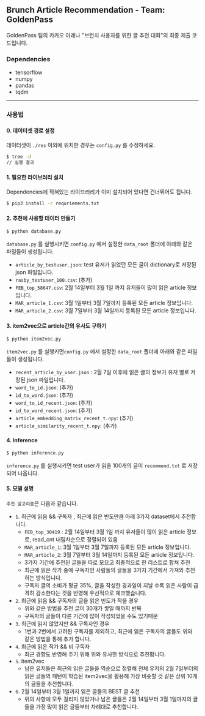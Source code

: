 ## Brunch Article Recommendation - Team: GoldenPass

GoldenPass 팀의 카카오 아레나 "브런치 사용자를 위한 글 추천 대회"의 최종 제출 코드입니다.

### Dependencies

- tensorflow
- numpy
- pandas
- tqdm

---

### 사용법

#### 0. 데이터셋 경로 설정

데이터셋이 `./res` 이외에 위치한 경우는 `config.py` 를 수정하세요.

```bash
$ tree -d
// 실행 결과
```

#### 1. 필요한 라이브러리 설치

Dependencies에 적혀있는 라이브러리가 이미 설치되어 있다면 건너뛰어도 됩니다.

```bash
$ pip3 install -r requriements.txt
```

#### 2. 추천에 사용할 데이터 만들기

```bash
$ python database.py
```

`database.py` 를 실행시키면 `config.py` 에서 설정한 `data_root` 폴더에 아래와 같은 파일들이 생성됩니다.

- `article_by_testuser.json`: test 유저가 읽었던 모든 글이 dictionary로 저장된 json 파일입니다.
- `rasby_testuser_100.csv`: (추가)
- `FEB_top_58647.csv`: 2월 14일부터 3월 1일 까지 유저들이 많이 읽은 article 정보입니다.
- `MAR_article_1.csv`: 3월 1일부터 3월 7일까지 등록된 모든 article 정보입니다.
- `MAR_article_2.csv`: 3월 7일부터 3월 14일까지 등록된 모든 article 정보입니다.

#### 3. item2vec으로 article간의 유사도 구하기

```bash
$ python item2vec.py
```

`item2vec.py` 를 실행키면`config.py` 에서 설정한 `data_root` 폴더에 아래와 같은 파일들이 생성됩니다.

- `recent_article_by_user.json` : 2월 7일 이후에 읽은 글의 정보가 유저 별로 저장된 json 파일입니다.
- `word_to_id.json`: (추가)
- `id_to_word.json`: (추가)
- `word_to_id_recent.json`: (추가)
- `id_to_word_recent.json`: (추가)
- `article_embedding_matrix_recent_t.npy`: (추가)
- `article_similarity_recent_t.npy`: (추가)

#### 4. Inference

```bash
$ python inference.py
```

`inference.py` 를 실행시키면 test user가 읽을 100개의 글이 `recommend.txt` 로 저장되어 나옵니다.

#### 5. 모델 설명

`추천 알고리즘`은 다음과 같습니다.

- `1`. 최근에 읽음 && 구독자 , 최근에 읽은 빈도만큼 아래 3가지 dataset에서 추천합니다.
  - `FEB_top_30419` : 2월 14일부터 3월 1일 까지 유저들이 많이 읽은 article 정보로, read_cnt 내림차순으로 정렬되어 있음
  - `MAR_article_1`: 3월 1일부터 3월 7일까지 등록된 모든 article 정보입니다.
  - `MAR_article_2`: 3월 7일부터 3월 14일까지 등록된 모든 article 정보입니다.
  * 3가지 기간에 추천된 글들을 따로 모으고 최종적으로 한 리스트로 합쳐 추천
  - 최근에 읽은 작가 중에 구독자인 사람들의 글들을 3가지 기간에서 가져와 추천하는 방식입니다.
  - 구독자 글의 소비가 평균 35%, 글을 작성한 경과일이 지날 수록 읽은 사람이 급격히 감소한다는 것을 반영해 우선적으로 체크했습니다.
- `2`. 최근에 읽음 && 구독자의 글을 읽은 빈도가 작을 경우
  - 위와 같은 방법을 추천 글이 30개가 쌓일 때까지 반복
  - 구독자의 글들이 다른 기간에 많이 작성되었을 수도 있기때문
- `3`. 최근에 읽지 않았지만 && 구독자인 경우
  - 1번과 2번에서 고려된 구독자를 제외하고, 최근에 읽은 구독자의 글들도 위와 같은 방법을 통해 추가 합니다.
- `4`. 최근에 읽은 작가 && 비 구독자
  - 최근 경향도 반영해 주기 위해 위와 유사한 방식으로 추천합니다.
- `5`. item2vec
  - 남은 유저들은 최근의 읽은 글들을 역순으로 정렬해 전체 유저의 2월 7일부터의 읽은 글들의 패턴이 학습된 item2vec을 활용해 가장 비슷할 것 같은 상위 10개의 글들을 추천합니다.
- `6`. 2월 14일부터 3월 1일까지 읽은 글들의 BEST 글 추천
  - 위의 사항에 모두 걸리지 않았거나 남은 글들은 2월 14일부터 3월 1일까지의 글들을 가장 많이 읽은 글들부터 차례대로 추천합니다.

